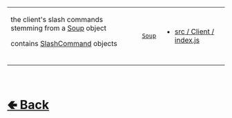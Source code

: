 <table>
<tr><td>

the client's slash commands stemming from a [Soup](https://github.com/paishee/stews/wiki/Soup) object

contains [SlashCommand]() objects

<br>

</td><td> 

[`Soup`](https://github.com/paishee/stews/wiki/Soup)

</td><td>

- [src / Client / index.js](https://github.com/paishee/noscord.js/blob/main/src/Client/index.js)

</td></tr>

</table>

<br> <h1> [🢀 Back](https://github.com/paishee/noscord.js/wiki/Client-Elements) </h1>
